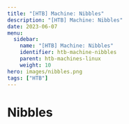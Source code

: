 ```yaml
---
title: "[HTB] Machine: Nibbles"
description: "[HTB] Machine: Nibbles"
date: 2023-06-07
menu:
  sidebar:
    name: "[HTB] Machine: Nibbles"
    identifier: htb-machine-nibbles
    parent: htb-machines-linux
    weight: 10
hero: images/nibbles.png
tags: ["HTB"]
---
```


# Nibbles